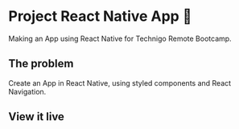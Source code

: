 # Project React Native App 📱

Making an App using React Native for Technigo Remote Bootcamp.

## The problem

Create an App in React Native, using styled components and React Navigation.

## View it live

